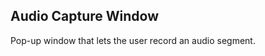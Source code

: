 Audio Capture Window
--------------------

Pop-up window that lets the user record an audio segment.

